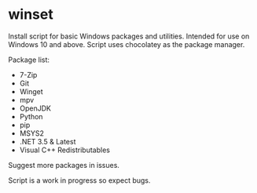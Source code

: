 # winset

Install script for basic Windows packages and utilities. Intended for use on Windows 10 and above. Script uses chocolatey as the package manager.

Package list:
- 7-Zip
- Git
- Winget
- mpv
- OpenJDK
- Python
- pip
- MSYS2
- .NET 3.5 & Latest
- Visual C++ Redistributables

Suggest more packages in issues.

Script is a work in progress so expect bugs.
